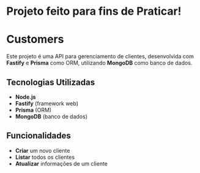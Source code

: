 # Projeto feito para fins de Praticar!


# Customers

Este projeto é uma API para gerenciamento de clientes, desenvolvida com **Fastify** e **Prisma** como ORM, utilizando **MongoDB** como banco de dados.

## Tecnologias Utilizadas

- **Node.js**
- **Fastify** (framework web)
- **Prisma** (ORM)
- **MongoDB** (banco de dados)

## Funcionalidades

- **Criar** um novo cliente
- **Listar** todos os clientes
- **Atualizar** informações de um cliente
